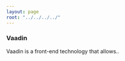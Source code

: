 ```yaml
---
layout: page
root: "../../../../"
---
```


### Vaadin

Vaadin is a front-end technology that allows..